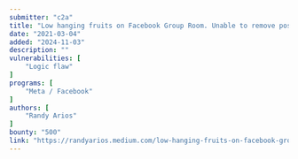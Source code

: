 ```yaml
---
submitter: "c2a"
title: "Low hanging fruits on Facebook Group Room. Unable to remove post on group when post room add with event ($500)"
date: "2021-03-04"
added: "2024-11-03"
description: ""
vulnerabilities: [
    "Logic flaw"
]
programs: [
    "Meta / Facebook"
]
authors: [
    "Randy Arios"
]
bounty: "500"
link: "https://randyarios.medium.com/low-hanging-fruits-on-facebook-group-room-b8d17c7ea886"
---
```




